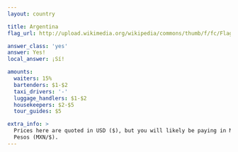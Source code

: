 ```yaml
---
layout: country

title: Argentina
flag_url: http://upload.wikimedia.org/wikipedia/commons/thumb/f/fc/Flag_of_Mexico.svg/840px-Flag_of_Mexico.svg.png

answer_class: 'yes'
answer: Yes!
local_answer: ¡Sí!

amounts:
  waiters: 15%
  bartenders: $1-$2
  taxi_drivers: '-'
  luggage_handlers: $1-$2
  housekeepers: $2-$5
  tour_guides: $5

extra_info: >
  Prices here are quoted in USD ($), but you will likely be paying in Mexican
  Pesos (MXN/$).
---
```

